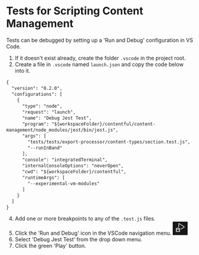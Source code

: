 # Tests for Scripting Content Management

Tests can be debugged by setting up a 'Run and Debug' configuration in VS Code.

1. If it doesn't exist already, create the folder `.vscode` in the project root.
2. Create a file in `.vscode` named `launch.json` and copy the code below into it.

```
{
  "version": "0.2.0",
  "configurations": [
    {
      "type": "node",
      "request": "launch",
      "name": "Debug Jest Test",
      "program": "${workspaceFolder}/contentful/content-management/node_modules/jest/bin/jest.js",
      "args": [
        "tests/tests/export-processor/content-types/section.test.js",
        "--runInBand"
      ],
      "console": "integratedTerminal",
      "internalConsoleOptions": "neverOpen",
      "cwd": "${workspaceFolder}/contentful",
      "runtimeArgs": [
        "--experimental-vm-modules"
      ]
    }
  ]
}
```

4. Add one or more breakpoints to any of the `.test.js` files.
5. Click the 'Run and Debug' icon in the VSCode navigation menu. ![The 'Run and Debug' icon](run-and-debug.png)
6. Select 'Debug Jest Test' from the drop down menu.
7. Click the green 'Play' button.